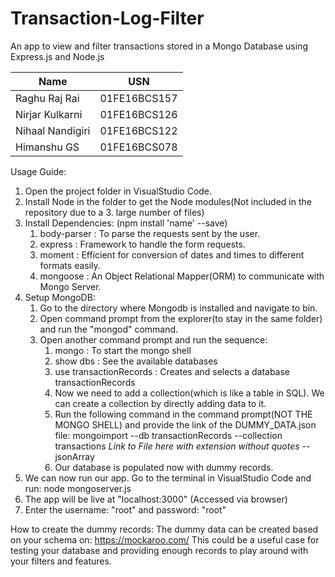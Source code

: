 # Transaction-Log-Filter
An app to view and filter transactions stored in a Mongo Database using Express.js and Node.js

| Name  | USN |
| ------------- | ------------- |
| Raghu Raj Rai  | 01FE16BCS157  |
| Nirjar Kulkarni  | 01FE16BCS126 |
| Nihaal Nandigiri | 01FE16BCS122 |
| Himanshu GS | 01FE16BCS078 |

Usage Guide:

1. Open the project folder in VisualStudio Code.
2. Install Node in the folder to get the Node modules(Not included in the repository due to a 3. large number of files)
4. Install Dependencies: (npm install 'name' --save)
      1. body-parser : To parse the requests sent by the user.
      2. express : Framework to handle the form requests.
      3. moment : Efficient for conversion of dates and times to different formats easily. 
      4. mongoose : An Object Relational Mapper(ORM) to communicate with Mongo Server. 
5. Setup MongoDB: 
      1. Go to the directory where Mongodb is installed and navigate to bin. 
      2. Open command prompt from the explorer(to stay in the same folder) and run the "mongod" command.
      3. Open another command prompt and run the sequence:
            1. mongo : To start the mongo shell
            2. show dbs : See the available databases
            3. use transactionRecords : Creates and selects a database transactionRecords
            4. Now we need to add a collection(which is like a table in SQL). We can create a collection by directly adding data to it. 
            5. Run the following command in the command prompt(NOT THE MONGO SHELL) and provide the link of the DUMMY_DATA.json file:
               mongoimport --db transactionRecords --collection transactions *Link to File here with extension without quotes* --jsonArray
            6. Our database is populated now with dummy records. 
6. We can now run our app. Go to the terminal in VisualStudio Code and run: node mongoserver.js
7. The app will be live at "localhost:3000" (Accessed via browser)
8. Enter the username: "root" and password: "root"


How to create the dummy records: 
The dummy data can be created based on your schema on: https://mockaroo.com/ 
This could be a useful case for testing your database and providing enough records to play around with your filters and features.
